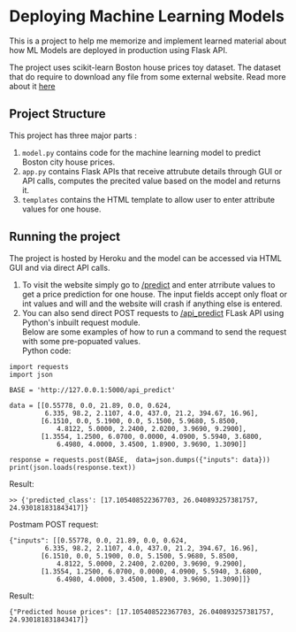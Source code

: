 # Deploying Machine Learning Models 
This is a project to help me memorize and implement learned material about how ML Models are deployed in production using Flask API.

The project uses scikit-learn Boston house prices toy dataset. The dataset that do require to download any file from some external website. Read more about it [here](https://scikit-learn.org/stable/datasets/toy_dataset.html#boston-dataset)

## Project Structure
This project has three major parts :
1. `model.py` contains code for the machine learning model to predict Boston city house prices.
2. `app.py` contains Flask APIs that receive attrubute details through GUI or API calls, computes the precited value based on the model and returns it.
3. `templates` contains the HTML template to allow user to enter attribute values for one house.

## Running the project
The project is hosted by Heroku and the model can be accessed via HTML GUI and via direct API calls.
1. To visit the website simply go to [/predict](https://aqueous-journey-74715.herokuapp.com/predict) and enter atrribute values to get a price prediction for one house. The input fields accept only float or int values and will and the website will crash if anything else is entered.
4. You can also send direct POST requests to [/api_predict](https://aqueous-journey-74715.herokuapp.com/api_predict) FLask API using Python's inbuilt request module. <br>
Below are some examples of how to run a command to send the request with some pre-popuated values. <br>
Python code:
```
import requests
import json

BASE = 'http://127.0.0.1:5000/api_predict'

data = [[0.55778, 0.0, 21.89, 0.0, 0.624,
         6.335, 98.2, 2.1107, 4.0, 437.0, 21.2, 394.67, 16.96],
        [6.1510, 0.0, 5.1900, 0.0, 5.1500, 5.9680, 5.8500,
            4.8122, 5.0000, 2.2400, 2.0200, 3.9690, 9.2900],
        [1.3554, 1.2500, 6.0700, 0.0000, 4.0900, 5.5940, 3.6800,
            6.4980, 4.0000, 3.4500, 1.8900, 3.9690, 1.3090]]

response = requests.post(BASE,  data=json.dumps({"inputs": data}))
print(json.loads(response.text))
```
Result:
```
>> {'predicted_class': [17.105408522367703, 26.040893257381757, 24.930181831843417]}
```
Postmam POST request:
```
{"inputs": [[0.55778, 0.0, 21.89, 0.0, 0.624,
         6.335, 98.2, 2.1107, 4.0, 437.0, 21.2, 394.67, 16.96],
        [6.1510, 0.0, 5.1900, 0.0, 5.1500, 5.9680, 5.8500,
            4.8122, 5.0000, 2.2400, 2.0200, 3.9690, 9.2900],
        [1.3554, 1.2500, 6.0700, 0.0000, 4.0900, 5.5940, 3.6800,
            6.4980, 4.0000, 3.4500, 1.8900, 3.9690, 1.3090]]}
```
Result:
``` 
{"Predicted house prices": [17.105408522367703, 26.040893257381757, 24.930181831843417]}
```
